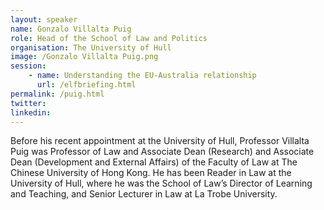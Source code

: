 ```yaml
---
layout: speaker
name: Gonzalo Villalta Puig
role: Head of the School of Law and Politics
organisation: The University of Hull
image: /Gonzalo Villalta Puig.png
session:
    - name: Understanding the EU-Australia relationship
      url: /elfbriefing.html
permalink: /puig.html
twitter:
linkedin:
---
```

Before his recent appointment at the University of Hull, Professor Villalta Puig was Professor of Law and Associate Dean (Research) and Associate Dean (Development and External Affairs) of the Faculty of Law at The Chinese University of Hong Kong. He has been Reader in Law at the University of Hull, where he was the School of Law’s Director of Learning and Teaching, and Senior Lecturer in Law at La Trobe University.

